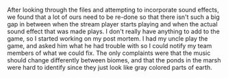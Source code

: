 After looking through the files and attempting to incorporate sound effects, we found that a lot of ours need to be re-done so that there isn't such a big gap in between when the stream player starts playing and when the actual sound effect that was made plays. I don't really have anything to add to the game, so I started working on my post mortem. I had my uncle play the game, and asked him what he had trouble with so I could notify my team members of what we could fix. The only complaints were that the music should change differently between biomes, and that the ponds in the marsh were hard to identify since they just look like gray colored parts of earth. 
